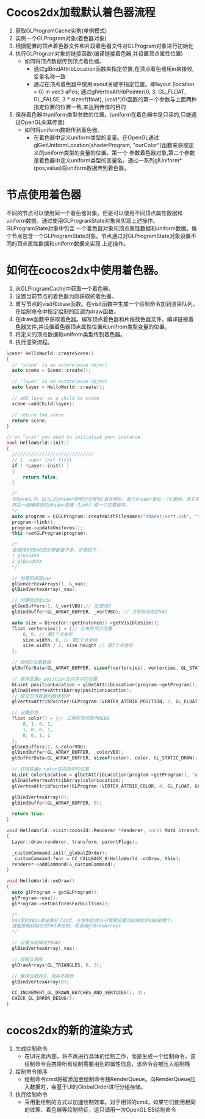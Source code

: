 # Cocos2dx加载默认着色器流程
1. 获取GLProgramCache实例(单例模式)
2. 实例一个GLProgram对象(着色器对象)
3. 根据配置的顶点着色器文件和片段着色器文件对GLProgram对象进行初始化
4. 执行GLProgram对象的链接函数(编译链接着色器,并设置顶点属性位置)
    * 如何将顶点数据传到顶点着色器。
      - 通过glBindAttribLocation函数来指定位置,在顶点着色器用in来接收,变量名称一致
      - 通过在顶点着色器中使用layout关键字指定位置。即layout (location = 0) in vec3 aPos;
      通过glVertexAttribPointer(0, 3, GL_FLOAT, GL_FALSE, 3 * sizeof(float), (void*)0)函数的第一个参数与上面两种指定位置的位置一致,来达到传值的目的
5. 保存着色器中uniform类型参数的位置。(uniform在着色器中是只读的,只能通过OpenGL向其传值)
     * 如何将uniform数据传到着色器。
       - 在着色器中定义uniform类型的变量。在OpenGL通过glGetUniformLocation(shaderProgram, "ourColor")函数来获取定义的uniform类型的变量的位置。第一个
         参数着色器对象,第二个参数是着色器中定义uniform类型的变量名。通过一系列glUniform*(pos,value)将uniform数据传到着色器。
         
# 节点使用着色器
   不同的节点可以使用同一个着色器对象。但是可以使用不同顶点属性数据和uniform数据。通过使用GLProgramState对象来实现上述操作。GLProgramState对象中包含
   一个着色器对象和顶点属性数据和uniform数据。每个节点包含一个GLProgramState对象。节点通过对GLProgramState对象设置不同的顶点属性数据和uniform数据来实现
   上述操作。
   
   
# 如何在cocos2dx中使用着色器。
  1. 从GLProgramCache中获取一个着色器。
  2. 设置当前节点的着色器为刚获取的着色器。
  3. 重写节点的visit和draw函数。在visit函数中生成一个绘制命令加到渲染队列。在绘制命令中指定绘制的回调为draw函数。
  4. 在draw函数中获取着色器。编写顶点着色器和片段找色器文件。编译链接着色器文件,并设置着色器顶点属性位置和unifrom类型变量的位置。
  5. 将定义的顶点数据和unifrom类型传到着色器。
  6. 执行渲染流程。
  
  ```cpp
  Scene* HelloWorld::createScene()
{
    // 'scene' is an autorelease object
    auto scene = Scene::create();

    // 'layer' is an autorelease object
    auto layer = HelloWorld::create();

    // add layer as a child to scene
    scene->addChild(layer);

    // return the scene
    return scene;
}

// on "init" you need to initialize your instance
bool HelloWorld::init()
{
    //////////////////////////////
    // 1. super init first
    if ( !Layer::init() )
    {
        return false;
    }

    /*
    在OpenGL中，GLSL的shader使用的流程与C语言相似，每个shader类似一个C模块，首先需要单独编译（compile），
    然后一组编译好的shader连接（link）成一个完整程序。
    */
    auto program = CCGLProgram::createWithFilenames("shader/vert.vsh", "shader/frag.fsh");
    program->link();
    program->updateUniforms();
    this->setGLProgram(program);

    /*
    使用VBO和VAO的步骤都差不多，步骤如下：
    1 glGenXXX
    2 glBindXXX
    */

    // 创建和绑定vao
    glGenVertexArrays(1, &_vao); 
    glBindVertexArray(_vao);

    // 创建和绑定vbo
    glGenBuffers(1, &_vertVBO);// 生成VBO
    glBindBuffer(GL_ARRAY_BUFFER, _vertVBO); // 关联到当前的VAO

    auto size = Director::getInstance()->getVisibleSize();
    float vertercies[] = {// 三角形顶点位置
        0, 0, // 第1个点坐标
        size.width, 0, // 第2个点坐标
        size.width / 2, size.height // 第3个点坐标
    };

    // 给VBO设置数据
    glBufferData(GL_ARRAY_BUFFER, sizeof(vertercies), vertercies, GL_STATIC_DRAW);

    // 获得变量a_position在内存中的位置
    GLuint positionLocation = glGetAttribLocation(program->getProgram(), "a_position");
    glEnableVertexAttribArray(positionLocation);
    // 提交包含数据的数组指针
    glVertexAttribPointer(GLProgram::VERTEX_ATTRIB_POSITION, 2, GL_FLOAT, GL_FALSE, 0, (GLvoid*)0);

    // 设置颜色
    float color[] = {// 三角形顶点颜色RGBA
        0, 1, 0, 1,
        1, 0, 0, 1,
        0, 0, 1, 1
    };
    glGenBuffers(1, &_colorVBO);
    glBindBuffer(GL_ARRAY_BUFFER, _colorVBO);
    glBufferData(GL_ARRAY_BUFFER, sizeof(color), color, GL_STATIC_DRAW);

    // 获得变量a_color在内存中的位置
    GLuint colorLocation = glGetAttribLocation(program->getProgram(), "a_color");
    glEnableVertexAttribArray(colorLocation);
    glVertexAttribPointer(GLProgram::VERTEX_ATTRIB_COLOR, 4, GL_FLOAT, GL_FALSE, 0, (GLvoid*)0);

    glBindVertexArray(0);
    glBindBuffer(GL_ARRAY_BUFFER, 0);

    return true;
}

void HelloWorld::visit(cocos2d::Renderer *renderer, const Mat4 &transform, uint32_t parentFlags)
{
    Layer::draw(renderer, transform, parentFlags);

    _customCommand.init(_globalZOrder);
    _customCommand.func = CC_CALLBACK_0(HelloWorld::onDraw, this);
    renderer->addCommand(&_customCommand);
}

void HelloWorld::onDraw()
{
    auto glProgram = getGLProgram();
    glProgram->use();
    glProgram->setUniformsForBuiltins();

    /*
    VAO里的VBOs都设置好了以后，在绘制的地方只需要设置当前绑定的VAO是哪个，
    就能按照初始化的VAO来绘制，即调用glDrawArrays
    */

    // 设置当前绑定的VAO
    glBindVertexArray(_vao);

    // 绘制三角形
    glDrawArrays(GL_TRIANGLES, 0, 3);

    // 解绑当前VAO，但并不释放
    glBindVertexArray(0);

    CC_INCREMENT_GL_DRAWN_BATCHES_AND_VERTICES(1, 3);
    CHECK_GL_ERROR_DEBUG();
}
  ```
  



# cocos2dx的新的渲染方式
  1. 生成绘制命令
     - 在UI元素内部，将不再进行具体的绘制工作，而是生成一个绘制命令，该绘制命令会携带所有绘制需要用到的属性信息，该命令会被压入绘制桟
  2. 绘制命令排序 
     - 绘制命令cmd将被添加至绘制命令桟RenderQueue。向RenderQueue压入数据时，会基于UI的GlobalOrder进行分组存储。
  3. 执行绘制命令
     - 采用批绘制的方式以加速绘制效率。对于相邻的cmd，如果它们使用相同的纹理、着色器等绘制特征，这只调用一次OpenGL ES绘制命令
  
